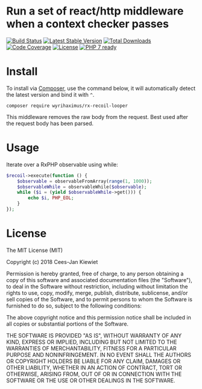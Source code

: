 # Run a set of react/http middleware when a context checker passes

[![Build Status](https://travis-ci.com/WyriHaximus/php-rxphp-recoilphp-looper.svg?branch=master)](https://travis-ci.com/WyriHaximus/php-rxphp-recoilphp-looper)
[![Latest Stable Version](https://poser.pugx.org/WyriHaximus/rx-recoil-looper/v/stable.png)](https://packagist.org/packages/WyriHaximus/rx-recoil-looper)
[![Total Downloads](https://poser.pugx.org/WyriHaximus/rx-recoil-looper/downloads.png)](https://packagist.org/packages/WyriHaximus/rx-recoil-looper)
[![Code Coverage](https://scrutinizer-ci.com/g/WyriHaximus/php-rxphp-recoilphp-looper/badges/coverage.png?b=master)](https://scrutinizer-ci.com/g/WyriHaximus/php-rxphp-recoilphp-looper/?branch=master)
[![License](https://poser.pugx.org/WyriHaximus/rx-recoil-looper/license.png)](https://packagist.org/packages/WyriHaximus/rx-recoil-looper)
[![PHP 7 ready](http://php7ready.timesplinter.ch/WyriHaximus/reactphp-http-middleware-clear-body/badge.svg)](https://travis-ci.org/WyriHaximus/reactphp-http-middleware-clear-body)

# Install

To install via [Composer](http://getcomposer.org/), use the command below, it will automatically detect the latest version and bind it with `^`.

```
composer require wyrihaximus/rx-recoil-looper
```

This middleware removes the raw body from the request. Best used after the request body has been parsed.

# Usage

Iterate over a RxPHP observable using while:

```php
$recoil->execute(function () {
    $observable = observableFromArray(range(1, 1000));
    $observableWhile = observableWhile($observable);
    while ($i = (yield $observableWhile->get())) {
        echo $i, PHP_EOL;
    }
});
```

# License

The MIT License (MIT)

Copyright (c) 2018 Cees-Jan Kiewiet

Permission is hereby granted, free of charge, to any person obtaining a copy
of this software and associated documentation files (the "Software"), to deal
in the Software without restriction, including without limitation the rights
to use, copy, modify, merge, publish, distribute, sublicense, and/or sell
copies of the Software, and to permit persons to whom the Software is
furnished to do so, subject to the following conditions:

The above copyright notice and this permission notice shall be included in all
copies or substantial portions of the Software.

THE SOFTWARE IS PROVIDED "AS IS", WITHOUT WARRANTY OF ANY KIND, EXPRESS OR
IMPLIED, INCLUDING BUT NOT LIMITED TO THE WARRANTIES OF MERCHANTABILITY,
FITNESS FOR A PARTICULAR PURPOSE AND NONINFRINGEMENT. IN NO EVENT SHALL THE
AUTHORS OR COPYRIGHT HOLDERS BE LIABLE FOR ANY CLAIM, DAMAGES OR OTHER
LIABILITY, WHETHER IN AN ACTION OF CONTRACT, TORT OR OTHERWISE, ARISING FROM,
OUT OF OR IN CONNECTION WITH THE SOFTWARE OR THE USE OR OTHER DEALINGS IN THE
SOFTWARE.
